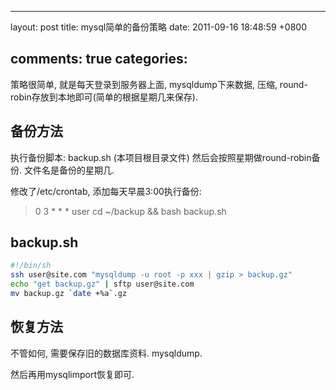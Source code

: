 
---
layout: post
title: mysql简单的备份策略
date: 2011-09-16 18:48:59 +0800

comments: true
categories: 
---

策略很简单, 就是每天登录到服务器上面, mysqldump下来数据, 压缩,
round-robin存放到本地即可(简单的根据星期几来保存).

备份方法
------------------------------

执行备份脚本: backup.sh (本项目根目录文件)
然后会按照星期做round-robin备份. 文件名是备份的星期几.

修改了/etc/crontab, 添加每天早晨3:00执行备份:

> 0 3 \* \* \* user cd \~/backup && bash backup.sh

backup.sh
------------------------------

```sh
#!/bin/sh
ssh user@site.com "mysqldump -u root -p xxx | gzip > backup.gz"
echo "get backup.gz" | sftp user@site.com 
mv backup.gz `date +%a`.gz
```

恢复方法
------------------------------

不管如何, 需要保存旧的数据库资料. mysqldump.

然后再用mysqlimport恢复即可.
